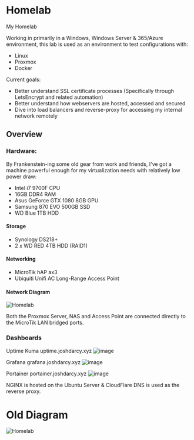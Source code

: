 # Homelab
My Homelab

Working in primarily in a Windows, Windows Server & 365/Azure environment, this lab is used as an environment to test configurations with:
* Linux
* Proxmox
* Docker

Current goals:
* Better understand SSL certificate processes (Specifically through LetsEncrypt and related automation)
* Better understand how webservers are hosted, accessed and secured
* Dive into load balancers and reverse-proxy for accessing my internal network remotely

## Overview
### Hardware:
By Frankenstein-ing some old gear from work and friends, I've got a machine powerful enough for my virtualization needs with relatively low power draw:
* Intel i7 9700F CPU
* 16GB DDR4 RAM
* Asus GeForce GTX 1080 8GB GPU
* Samsung 870 EVO 500GB SSD
* WD Blue 1TB HDD

#### Storage
* Synology DS218+
* 2 x WD RED 4TB HDD (RAID1)
#### Networking
* MicroTik hAP ax3
* Ubiquiti Unifi AC Long-Range Access Point

#### Network Diagram

![Homelab](https://github.com/joshdarcy/Homelab/assets/130115650/62a04980-b3e9-4c99-8a68-b8afdcdebbe2)

Both the Proxmox Server, NAS and Access Point are connected directly to the MicroTik LAN bridged ports.

### Dashboards

Uptime Kuma
uptime.joshdarcy.xyz
![image](https://github.com/joshdarcy/Homelab/assets/130115650/44304812-28e9-4396-b6bc-dd10b9543ba4)

Grafana
grafana.joshdarcy.xyz
![image](https://github.com/joshdarcy/Homelab/assets/130115650/4e9a3301-3fb1-45bc-be00-55d5a46609ae)

Portainer
portainer.joshdarcy.xyz
![image](https://github.com/joshdarcy/Homelab/assets/130115650/68f7447d-90dd-445c-b186-1d2b766291c0)

NGINX is hosted on the Ubuntu Server & CloudFlare DNS is used as the reverse proxy. 

# Old Diagram

![Homelab](https://github.com/joshdarcy/Homelab/assets/130115650/dcaf4a73-b2c4-49dd-8d91-25ba56437e03)

